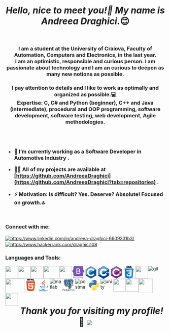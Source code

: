 <h1 align="center"><b><i>Hello, nice to meet you!👋 My name is Andreea Draghici.</i></b>😊</h1>
                   
<br><h3 align="center">I am a student at the University of Craiova, Faculty of Automation, Computers and Electronics, in the last year. <br>
                  I am an optimistic, responsible and curious person. I am passionate about technology and I am an curious to deepen as many new notions as possible.</h3>
<h3 align="center">
I pay attention to details and I like to work as optimally and organized as possible.💻<br>
<b>Expertise:</b> C, C# and Python (beginner), C++ and Java (intermediate), procedural and OOP programming, software development, software testing, web development, Agile methodologies.</h3></br>

<br>
<h3>
  
- 🔭 I’m currently working as a **Software Developer in Automotive Industry .**

- 👨‍💻 All of my projects are available at [https://github.com/AndreeaDraghici](https://github.com/AndreeaDraghici?tab=repositories) .

- ⚡ Motivation:
                  **Is difficult? Yes. 
                    Deserve? Absolute! 
                    Focused on growth.🔝**
</h3></br>
<h3 align="left"><b>Connect with me:</b></h3>
<p align="left">
<a href="https://www.linkedin.com/in/andreea-draghici-6609331b3/" target="blank"><img align="center" src="https://raw.githubusercontent.com/rahuldkjain/github-profile-readme-generator/master/src/images/icons/Social/linked-in-alt.svg" alt="https://www.linkedin.com/in/andreea-draghici-6609331b3/" height="30" width="40" /></a>
<a href="https://www.hackerrank.com/draghici108" target="blank"><img align="center" src="https://raw.githubusercontent.com/rahuldkjain/github-profile-readme-generator/master/src/images/icons/Social/hackerrank.svg" alt="https://www.hackerrank.com/draghici108" height="30" width="40" /></a>  
</p>
<h3 align="left"><b>Languages and Tools:</b></h3>
<p align="left"> 
<img align="left" src="https://cdn.jsdelivr.net/gh/devicons/devicon/icons/vscode/vscode-original.svg" width="40" height="40" />
<img align="left" src="https://upload.wikimedia.org/wikipedia/commons/thumb/5/59/Visual_Studio_Icon_2019.svg/2060px-Visual_Studio_Icon_2019.svg.png" width="40" height="40" /> 
<img align="left" src="https://upload.wikimedia.org/wikipedia/commons/thumb/9/9c/IntelliJ_IDEA_Icon.svg/1200px-IntelliJ_IDEA_Icon.svg.png" width="40" height="40" />
<img  align="left" src="https://cdn.eduonix.com/assets/images/header_img/2020010211572811392.png" width="50" height="40" />
<img align="left" src="https://user-images.githubusercontent.com/3369400/139447912-e0f43f33-6d9f-45f8-be46-2df5bbc91289.png" width="40" height="40" />
<img align="left" src="https://raw.githubusercontent.com/devicons/devicon/master/icons/bootstrap/bootstrap-plain-wordmark.svg" alt="bootstrap" width="40" height="40"/>
<img align="left" src="https://raw.githubusercontent.com/devicons/devicon/master/icons/c/c-original.svg" alt="c" width="40" height="40"/> </a>
<a href="https://www.w3schools.com/cpp/" target="_blank" rel="noreferrer"> <img align="left" src="https://raw.githubusercontent.com/devicons/devicon/master/icons/cplusplus/cplusplus-original.svg" alt="cplusplus" width="40" height="40"/> </a> <a href="https://www.w3schools.com/cs/" target="_blank" rel="noreferrer"> <img align="left" src="https://raw.githubusercontent.com/devicons/devicon/master/icons/csharp/csharp-original.svg" alt="csharp" width="40" height="40"/> </a> <a href="https://www.w3schools.com/css/" target="_blank" rel="noreferrer"> <img align="left" src="https://raw.githubusercontent.com/devicons/devicon/master/icons/css3/css3-original-wordmark.svg" alt="css3" width="40" height="40"/> </a>
<img align="left" src="https://www.nuget.org/profiles/aspnet/avatar?imageSize=512" width="40" height="40" />

<a href="https://git-scm.com/" target="_blank" rel="noreferrer">
<img align="left" src="https://www.vectorlogo.zone/logos/git-scm/git-scm-icon.svg" alt="git" width="40" height="40"/> </a> 

<img align="left" src="https://149611589.v2.pressablecdn.com/wp-content/uploads/2016/10/bitbucket-logo.png" width="60" height="45"/>

<a href="https://www.w3.org/html/" target="_blank" rel="noreferrer"> <img align="left" src="https://raw.githubusercontent.com/devicons/devicon/master/icons/html5/html5-original-wordmark.svg" alt="html5" width="40" height="40"/> </a> <a href="https://www.java.com" target="_blank" rel="noreferrer"> <img align="left" src="https://raw.githubusercontent.com/devicons/devicon/master/icons/java/java-original.svg" alt="java" width="40" height="40"/> </a> <a href="https://www.mathworks.com/" target="_blank" rel="noreferrer"> <img align="left" src="https://upload.wikimedia.org/wikipedia/commons/2/21/Matlab_Logo.png" alt="matlab" width="40" height="40"/> </a> <a href="https://www.postgresql.org" target="_blank" rel="noreferrer"> <img align="left" src="https://raw.githubusercontent.com/devicons/devicon/master/icons/postgresql/postgresql-original-wordmark.svg" alt="postgresql" width="40" height="40"/> </a> <a href="https://postman.com" target="_blank" rel="noreferrer"> <img align="left" src="https://www.vectorlogo.zone/logos/getpostman/getpostman-icon.svg" alt="postman" width="40" height="40"/> </a> <a href="https://www.python.org" target="_blank" rel="noreferrer"> <img align="left" src="https://raw.githubusercontent.com/devicons/devicon/master/icons/python/python-original.svg" alt="python" width="40" height="40"/> </a> <a href="https://unity.com/" target="_blank" rel="noreferrer"> <img align="left" src="https://www.vectorlogo.zone/logos/unity3d/unity3d-icon.svg" alt="unity" width="40" height="40"/> </a> 
<img align="left" src="https://sdtimes.com/wp-content/uploads/2016/05/0517.sdt-gradle.png" width="40" height="40" />
<img align="left" src="https://static.javatpoint.com/apache-poi/images/apache-poi-tutorial.png" width="40" height="40" />
<img align="left" src="https://www.dajac.com/wp-content/uploads/2020/03/autosar_logo_thumbnail.png" width="45" height="45" />
<img align="left" src="https://c0.klipartz.com/pngpicture/170/924/gratis-png-base-de-datos-de-microsoft-sql-server-sql-microsoft-azure-sql-thumbnail.png" width="40" height="40"/></p><br><br><br><br><br>
<p align="left">

<h1 align="center"><b><i>Thank you for visiting my profile!</i></b>👋
<img align="center" src="https://gpvc.arturio.dev/AndreeaDraghici" /></h1>
</br>
